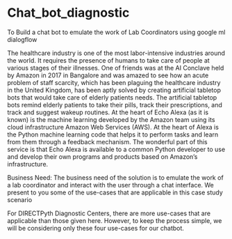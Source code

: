 # Chat_bot_diagnostic
To Build a chat bot to emulate the work of Lab Coordinators using google ml dialogflow

The healthcare industry is one of the most labor-intensive industries around the world. It
requires the presence of humans to take care of people at various stages of their illnesses.
One of friends was at the AI Conclave held by Amazon in 2017 in Bangalore and was
amazed to see how an acute problem of staff scarcity, which has been plaguing the
healthcare industry in the United Kingdom, has been aptly solved by creating artificial
tabletop bots that would take care of elderly patients needs.
The artificial tabletop bots remind elderly patients to take their pills, track their
prescriptions, and track and suggest wakeup routines. At the heart of Echo Alexa (as it is
known) is the machine learning developed by the Amazon team using its cloud
infrastructure Amazon Web Services (AWS). At the heart of Alexa is the Python machine
learning code that helps it to perform tasks and learn from them through a feedback
mechanism. The wonderful part of this service is that Echo Alexa is available to a common
Python developer to use and develop their own programs and products based on Amazon’s
infrastructure.

Business Need: The business need of the solution is to emulate the work of a lab
coordinator and interact with the user through a chat interface. We present to you some
of the use-cases that are applicable in this case study scenario

For DIRECTPyth Diagnostic Centers, there are more use-cases that are applicable
than those given here. However, to keep the process simple, we will be considering
only these four use-cases for our chatbot.

